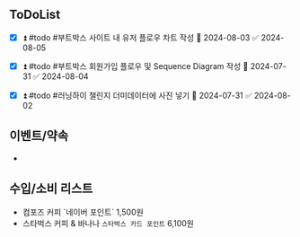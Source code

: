 
## ToDoList
<!-- {우선순위} {Tasks} {Due Date} {Strart Date} {End Date} -->
- [x] ⏫ #todo #부트박스 사이트 내 유저 플로우 차트 작성 🛫 2024-08-03 ✅ 2024-08-05
- [x] ⏫ #todo #부트박스 회원가입 플로우 및 Sequence Diagram 작성 📅 2024-07-31 ✅ 2024-08-04
- [x] ⏫ #todo #러닝하이 챌린지 더미데이터에 사진 넣기 📅 2024-07-31 ✅ 2024-08-02


## 이벤트/약속
- <!-- 예정된 약속 or 예상치 못하게 발생한 이벤트 -->

## 수입/소비 리스트
- <!-- 얼만큼 썼는지 --> 컴포즈 커피 `네이버 포인트` 1,500원
- 스타벅스 커피 & 바나나 `스타벅스 카드 포인트` 6,100원